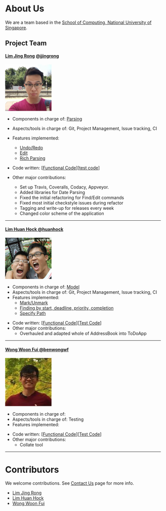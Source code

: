 # About Us

We are a team based in the [School of Computing, National University of Singapore](http://www.comp.nus.edu.sg).

## Project Team

#### [Lim Jing Rong](http://jjingrong.com) [@jjingrong](http://github.com/jjingrong)
<img src="images/jjingrong.png" width="150"><br>

* Components in charge of: [Parsing](https://github.com/CS2103JAN2017-F12-B2/main/blob/master/docs/DeveloperGuide.md#parsing-component)
* Aspects/tools in charge of: Git, Project Management, Issue tracking, CI
* Features implemented:
   * [Undo/Redo](https://github.com/CS2103JAN2017-F12-B2/main/blob/master/docs/UserGuide.md#undo)
   * [Edit](https://github.com/se-edu/CS2103JAN2017-F12-B2/main/blob/master/docs/UserGuide.md#edit)
   * [Rich Parsing](https://github.com/CS2103JAN2017-F12-B2/main/blob/master/docs/UserGuide.md#add)   

* Code written: [[Functional Code](https://github.com/CS2103JAN2017-F12-B2/main/blob/master/collated/main/A0114395E.md)][[test code](https://github.com/CS2103JAN2017-F12-B2/main/blob/master/collated/test/A0114395E.md)]
* Other major contributions:
  * Set up Travis, Coveralls, Codacy, Appveyor.
  * Added libraries for Date Parsing
  * Fixed the initial refactoring for Find/Edit commands
  * Fixed most initial checkstyle issues during refactor
  * Tagging and write-up for releases every week
  * Changed color scheme of the application

----

#### [Lim Huan Hock @huanhock](http://github.com/huanhock)
<img src="images/huanhock.png" width="150"><br>

* Components in charge of: [Model](https://github.com/CS2103JAN2017-F12-B2/main/blob/master/docs/DeveloperGuide.md#)
* Aspects/tools in charge of: Git, Project Management, Issue tracking, CI
* Features implemented:
   * [Mark/Unmark](https://github.com/CS2103JAN2017-F12-B2/main/blob/master/docs/UserGuide.md#mark)
   * [Finding by start, deadline, priority, completion](https://github.com/se-edu/addressbook-level4/blob/master/docs/UserGuide.md#find)
   * [Specify Path](https://github.com/se-edu/addressbook-level4/blob/master/docs/UserGuide.md#specifypath)   
<!-- todo code written -->
* Code written: [[Functional Code](https://github.com/CS2103JAN2017-F12-B2/main/blob/master/collated/main/A0124591H.md)][[Test Code](https://github.com/CS2103JAN2017-F12-B2/main/blob/master/collated/test/A0124591H.md)]
* Other major contributions:
  * Overhauled and adapted whole of AddressBook into ToDoApp

----

#### [Wong Woon Fui @benwongwf](http://github.com/benwongwf)
<img src="images/benwongwf.png" width="150"><br>

* Components in charge of:
* Aspects/tools in charge of: Testing
* Features implemented:
<!-- todo code written -->
* Code written: [[Functional Code](https://github.com/CS2103JAN2017-F12-B2/main/blob/master/collated/main/A0124153U.md)][[Test Code](https://github.com/CS2103JAN2017-F12-B2/main/blob/master/collated/test/A0124153U.md)]
* Other major contributions:
  * Collate tool

-----

# Contributors

We welcome contributions. See [Contact Us](ContactUs.md) page for more info.

* [Lim Jing Rong](https://github.com/CS2103AUG2016-F12-B2/main/pulls?q=is%3Apr+author%3Ajjingrong)
* [Lim Huan Hock](https://github.com/CS2103AUG2016-F12-B2/main/pulls?q=is%3Apr+author%3Ahuanhock)
* [Wong Woon Fui](https://github.com/CS2103AUG2016-F12-B2/main/pulls?q=is%3Apr+author%3Abenwongwf)
